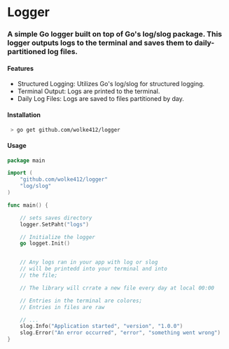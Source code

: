# Logger

### A simple Go logger built on top of Go's log/slog package. This logger outputs logs to the terminal and saves them to daily-partitioned log files.


#### Features

- Structured Logging: Utilizes Go's log/slog for structured logging.
- Terminal Output: Logs are printed to the terminal.
- Daily Log Files: Logs are saved to files partitioned by day.


#### Installation
```bash
 > go get github.com/wolke412/logger
```

#### Usage
```go
package main

import (
	"github.com/wolke412/logger"
	"log/slog"
)

func main() {

	// sets saves directory
	logger.SetPaht("logs")

	// Initialize the logger
	go logget.Init()


	// Any logs ran in your app with log or slog 
	// will be printedd into your terminal and into
	// the file;

	// The library will crrate a new file every day at local 00:00

	// Entries in the terminal are colores;
	// Entries in files are raw

	// ...
	slog.Info("Application started", "version", "1.0.0")
	slog.Error("An error occurred", "error", "something went wrong")
}

```
